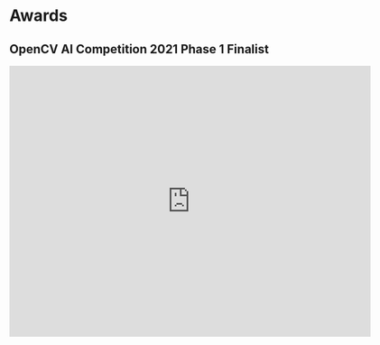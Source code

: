 # Awards

## OpenCV AI Competition 2021 Phase 1 Finalist

<iframe src="https://drive.google.com/file/d/18U_TzpR7Nn_DMTCDopXtipza2ijH_45b/preview" width="640" height="480" frameborder="0"></iframe>
